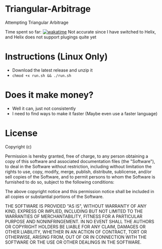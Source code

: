 # Triangular-Arbitrage
Attempting Triangular Arbitrage

Time spent so far: 
[![wakatime](https://wakatime.com/badge/github/LegitCamper/Triangular-Arbitrage.svg)](https://wakatime.com/badge/github/LegitCamper/Triangular-Arbitrage) Not accurate since I have switched to Helix,
and Helix does not support plugings quite yet

# Instructions (Linux Only)
- Download the latest release and unzip it
- `chmod +x run.sh && ./run.sh`

# Does it make money?
- Well it can, just not consistently
- I need to find ways to make it faster (Maybe even use a faster language)

# License

Copyright (c) <year> <copyright holders>

Permission is hereby granted, free of charge, to any person obtaining a copy
of this software and associated documentation files (the "Software"), to deal
in the Software without restriction, including without limitation the rights
to use, copy, modify, merge, publish, distribute, sublicense, and/or sell
copies of the Software, and to permit persons to whom the Software is
furnished to do so, subject to the following conditions:

The above copyright notice and this permission notice shall be included in all
copies or substantial portions of the Software.

THE SOFTWARE IS PROVIDED "AS IS", WITHOUT WARRANTY OF ANY KIND, EXPRESS OR
IMPLIED, INCLUDING BUT NOT LIMITED TO THE WARRANTIES OF MERCHANTABILITY,
FITNESS FOR A PARTICULAR PURPOSE AND NONINFRINGEMENT. IN NO EVENT SHALL THE
AUTHORS OR COPYRIGHT HOLDERS BE LIABLE FOR ANY CLAIM, DAMAGES OR OTHER
LIABILITY, WHETHER IN AN ACTION OF CONTRACT, TORT OR OTHERWISE, ARISING FROM,
OUT OF OR IN CONNECTION WITH THE SOFTWARE OR THE USE OR OTHER DEALINGS IN THE
SOFTWARE.
